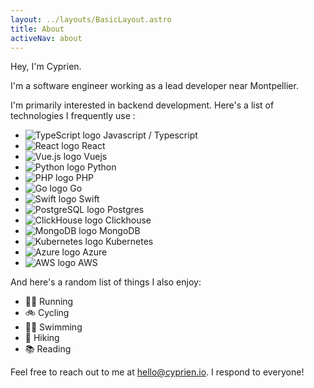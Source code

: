 ```yaml
---
layout: ../layouts/BasicLayout.astro
title: About
activeNav: about
---
```


Hey, I'm Cyprien.

I'm a software engineer working as a lead developer near Montpellier.

I'm primarily interested in backend development. Here's a list of technologies I frequently use :

- ![TypeScript logo](assets/icons/typescript.svg) Javascript / Typescript
- ![React logo](assets/icons/react.svg) React
- ![Vue.js logo](assets/icons/vuejs.svg) Vuejs
- ![Python logo](assets/icons/python.svg) Python
- ![PHP logo](assets/icons/php.svg) PHP
- ![Go logo](assets/icons/gopher.svg) Go
- ![Swift logo](assets/icons/swift.svg) Swift
- ![PostgreSQL logo](assets/icons/postgresql.svg) Postgres
- ![ClickHouse logo](assets/icons/clickhouse.svg) Clickhouse
- ![MongoDB logo](assets/icons/mongodb.svg) MongoDB
- ![Kubernetes logo](assets/icons/kubernetes.svg) Kubernetes
- ![Azure logo](assets/icons/azure.svg) Azure
- ![AWS logo](assets/icons/aws.svg) AWS

And here's a random list of things I also enjoy:

- 🏃‍♂️ Running
- 🚲 Cycling
- 🏊‍♂️ Swimming
- 🥾 Hiking
- 📚 Reading

Feel free to reach out to me at [hello@cyprien.io](mailto:hello@cyprien.io). I respond to everyone!
